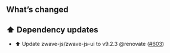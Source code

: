 ## What’s changed

## ⬆️ Dependency updates

- ⬆️ Update zwave-js/zwave-js-ui to v9.2.3 @renovate ([#603](https://github.com/hassio-addons/addon-zwave-js-ui/pull/603))
